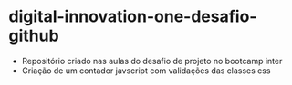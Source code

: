 # digital-innovation-one-desafio-github
- Repositório criado nas aulas do desafio de projeto no bootcamp inter
- Criação de um contador javscript com validações das classes css
